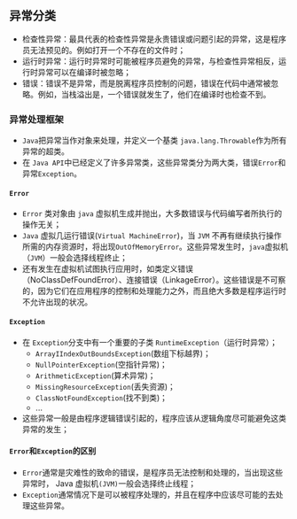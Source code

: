 ## 异常分类
* 检查性异常：最具代表的检查性异常是永贵错误或问题引起的异常，这是程序员无法预见的。例如打开一个不存在的文件时；
* 运行时异常：运行时异常时可能被程序员避免的异常，与检查性异常相反，运行时异常可以在编译时被忽略；
* 错误：错误不是异常，而是脱离程序员控制的问题，错误在代码中通常被忽略。例如，当栈溢出是，一个错误就发生了，他们在编译时也检查不到。

### 异常处理框架
* `Java`把异常当作对象来处理，并定义一个基类 `java.lang.Throwable`作为所有异常的超类。
* 在 `Java API`中已经定义了许多异常类，这些异常类分为两大类，错误`Error`和异常`Exception`。

#### `Error`
* `Error` 类对象由 `java` 虚拟机生成并抛出，大多数错误与代码编写者所执行的操作无关；
* `Java` 虚拟几运行错误(`Virtual MachineError`)，当 `JVM` 不再有继续执行操作所需的内存资源时，将出现`OutOfMemoryError`。这些异常发生时，`java`虚拟机（`JVM`）一般会选择线程终止；
*  还有发生在虚拟机试图执行应用时，如类定义错误（NoClassDefFoundError）、连接错误（LinkageError）。这些错误是不可察的，因为它们在应用程序的控制和处理能力之外，而且绝大多数是程序运行时不允许出现的状况。

#### `Exception`
* 在 `Exception`分支中有一个重要的子类 `RuntimeException`（运行时异常）；
  * `ArrayIIndexOutBoundsException`(数组下标越界)；
  * `NullPointerException`(空指针异常)；
  * `ArithmeticException`(算术异常)；
  * `MissingResourceException`(丢失资源)；
  * `ClassNotFoundException`(找不到类)；
  * ...
* 这些异常一般是由程序逻辑错误引起的，程序应该从逻辑角度尽可能避免这类异常的发生；


#### `Error`和`Exception`的区别
* `Error`通常是灾难性的致命的错误，是程序员无法控制和处理的，当出现这些异常时， Java 虚拟机`(JVM)`一般会选择终止线程；
* `Exception`通常情况下是可以被程序处理的，并且在程序中应该尽可能的去处理这些异常。